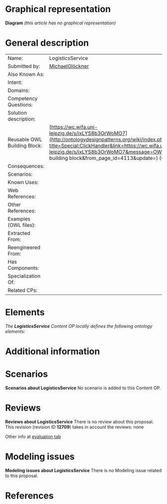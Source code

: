 #  Graphical representation


__Diagram__
_(this article has no graphical representation)_



#  General description




|  |  |
| --- | --- |
|  Name: |  LogisticsService |
|  Submitted by: | [MichaelGlöckner](../User/MichaelGlöckner.md "User:MichaelGlöckner") |
|  Also Known As: |  |
|  Intent: |  |
|  Domains: |  |
|  Competency Questions: |  |
|  Solution description: |  |
|  Reusable OWL Building Block: | [https://wc.wifa.uni-leipzig.de/s/ixLYS8b3OrWoMO7](http://ontologydesignpatterns.org/wiki/index.php?title=Special:ClickHandler&link=https://wc.wifa.uni-leipzig.de/s/ixLYS8b3OrWoMO7&message=OWL building block&from_page_id=4113&update=) (0) |
|  Consequences: |  |
|  Scenarios: |  |
|  Known Uses: |  |
|  Web References: |  |
|  Other References: |  |
|  Examples (OWL files): |  |
|  Extracted From: |  |
|  Reengineered From: |  |
|  Has Components: |  |
|  Specialization Of: |  |
|  Related CPs: |  |


  




#  Elements


_The __LogisticsService__ Content OP locally defines the following ontology elements:_


  




#  Additional information


#  Scenarios



__Scenarios about LogisticsService__
No scenario is added to this Content OP.




#  Reviews



__Reviews about LogisticsService__
There is no review about this proposal.
This revision (revision ID __12709__) takes in account the reviews: none


Other info at [evaluation tab](http://ontologydesignpatterns.org/wiki/index.php?title=Submissions:LogisticsService&action=evaluation "http://ontologydesignpatterns.org/wiki/index.php?title=Submissions:LogisticsService&action=evaluation")




#  Modeling issues



__Modeling issues about LogisticsService__
There is no Modeling issue related to this proposal.




#  References